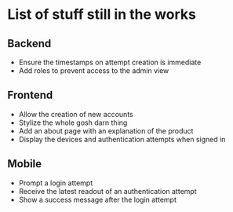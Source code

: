 # List of stuff still in the works

## Backend
- Ensure the timestamps on attempt creation is immediate
- Add roles to prevent access to the admin view

## Frontend
- Allow the creation of new accounts
- Stylize the whole gosh darn thing
- Add an about page with an explanation of the product
- Display the devices and authentication attempts when signed in

## Mobile
- Prompt a login attempt
- Receive the latest readout of an authentication attempt
- Show a success message after the login attempt